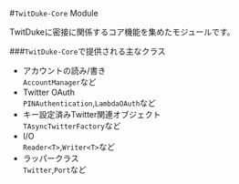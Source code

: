 #`TwitDuke-Core` Module

TwitDukeに密接に関係するコア機能を集めたモジュールです。


###`TwitDuke-Core`で提供される主なクラス
 * アカウントの読み/書き  
`AccountManager`など
 * Twitter OAuth  
`PINAuthentication`,`LambdaOAuth`など
 * キー設定済みTwitter関連オブジェクト  
 `TAsyncTwitterFactory`など
 * I/O  
 `Reader<T>`,`Writer<T>`など
 * ラッパークラス  
 `Twitter`,`Port`など